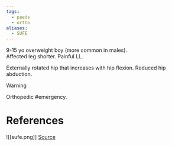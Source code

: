 ```yaml
---
tags:
  - paeds
  - ortho
aliases:
  - SUFE
---
```

9-15 yo overweight boy (more common in males).  
Affected leg shorter.
Painful LL.

Externally rotated hip that increases with hip flexion.
Reduced hip abduction. 

>[!warning]
>Orthopedic #emergency.

# References
![[sufe.png]]
[Source](https://radiopaedia.org/articles/slipped-upper-femoral-epiphysis)
